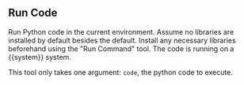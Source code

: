 ## Run Code

Run Python code in the current environment. Assume no libraries are installed by default besides the default. Install any necessary libraries beforehand using the "Run Command" tool. The code is running on a {{system}} system.

This tool only takes one argument: `code`, the python code to execute.